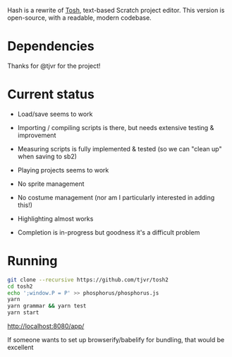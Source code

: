 Hash is a rewrite of [Tosh](http://tosh.tjvr.org/), text-based Scratch project editor.
This version is open-source, with a readable, modern codebase.


Dependencies
============

Thanks for @tjvr for the project!

Current status
==============

* Load/save seems to work
* Importing / compiling scripts is there, but needs extensive testing & improvement
* Measuring scripts is fully implemented & tested (so we can "clean up" when saving to sb2) 
* Playing projects seems to work

* No sprite management
* No costume management (nor am I particularly interested in adding this!)
* Highlighting almost works
* Completion is in-progress but goodness it's a difficult problem

Running
=======

```sh
git clone --recursive https://github.com/tjvr/tosh2
cd tosh2
echo ';window.P = P' >> phosphorus/phosphorus.js
yarn
yarn grammar && yarn test
yarn start
```

<http://localhost:8080/app/>

If someone wants to set up browserify/babelify for bundling, that would be excellent

